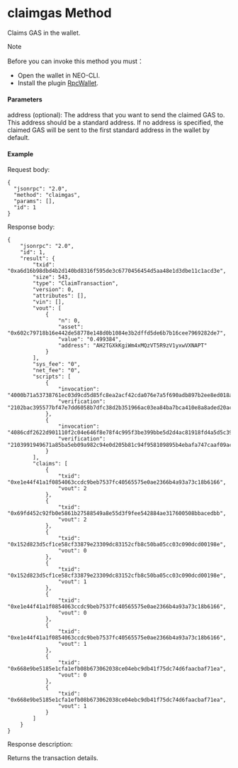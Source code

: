 # claimgas Method

Claims GAS in the wallet.

> [!Note] 
>
> Before you can invoke this method you must：
>
> - Open the wallet in NEO-CLI.
> - Install the plugin [RpcWallet](https://github.com/neo-project/neo-plugins/releases). 

#### Parameters

address (optional): The address that you want to send the claimed GAS to. This address should be a standard address. If no address is specified, the claimed GAS will be sent to the first standard address in the wallet by default.

#### Example

Request body:

```
{
  "jsonrpc": "2.0",
  "method": "claimgas",
  "params": [],
  "id": 1
}
```

Response body:

```
{
    "jsonrpc": "2.0",
    "id": 1,
    "result": {
        "txid": "0xa6d16b98dbd4b2d140bd8316f595de3c6770456454d5aa48e1d3dbe11c1acd3e",
        "size": 543,
        "type": "ClaimTransaction",
        "version": 0,
        "attributes": [],
        "vin": [],
        "vout": [
            {
                "n": 0,
                "asset": "0x602c79718b16e442de58778e148d0b1084e3b2dffd5de6b7b16cee7969282de7",
                "value": "0.499384",
                "address": "AH2TGXkKgiWm4xMQzVT5R9zV1yxwVXNAPT"
            }
        ],
        "sys_fee": "0",
        "net_fee": "0",
        "scripts": [
            {
                "invocation": "4000b71a53738761ec03d9cd5d85fc8ea2acf42cda076e7a5f690adb897b2ee8ed018a0000494d6ee047cd66ec926806a0c934fe1a84aec171f66eedf8309d6a9a",
                "verification": "2102bac395577bf47e7dd6058b7dfc38d2b351966ac03ea84ba7bca410e8a8aded20ac"
            },
            {
                "invocation": "4086cdf2622d901110f2c04e646f8e78f4c995f3be399bbe5d2d4ac81918fd4a5d5c39a7df60f827c00de1f19e3584c3253541c52b88bed54ba1b9a448548b0e5d",
                "verification": "2103991949671a85ba5eb09a982c94e0d205b81c94f958109895b4ebafa747caaf09ac"
            }
        ],
        "claims": [
            {
                "txid": "0xe1e44f41a1f0854063ccdc9beb7537fc40565575e0ae2366b4a93a73c18b6166",
                "vout": 2
            },
            {
                "txid": "0x69fd452c92fb0e5861b27588549a8e55d3f9fee542884ae317600508bbacedbb",
                "vout": 2
            },
            {
                "txid": "0x152d823d5cf1ce58cf33879e23309dc83152cfb8c50ba05cc03c090dcd00198e",
                "vout": 0
            },
            {
                "txid": "0x152d823d5cf1ce58cf33879e23309dc83152cfb8c50ba05cc03c090dcd00198e",
                "vout": 1
            },
            {
                "txid": "0xe1e44f41a1f0854063ccdc9beb7537fc40565575e0ae2366b4a93a73c18b6166",
                "vout": 0
            },
            {
                "txid": "0xe1e44f41a1f0854063ccdc9beb7537fc40565575e0ae2366b4a93a73c18b6166",
                "vout": 1
            },
            {
                "txid": "0x668e9be5185e1cfa1efb08b673062038ce04ebc9db41f75dc74d6faacbaf71ea",
                "vout": 0
            },
            {
                "txid": "0x668e9be5185e1cfa1efb08b673062038ce04ebc9db41f75dc74d6faacbaf71ea",
                "vout": 1
            }
        ]
    }
}
```

Response description:

Returns the transaction details.